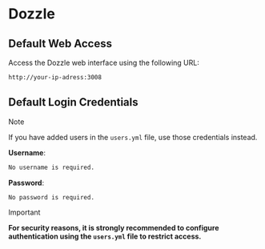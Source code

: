 # Dozzle

## Default Web Access

Access the Dozzle web interface using the following URL:

```bash
http://your-ip-adress:3008
```

## Default Login Credentials

> [!NOTE]
>
> If you have added users in the `users.yml` file, use those credentials
> instead.

**Username**:

```bash
No username is required.
```

**Password**:

```bash
No password is required.
```

> [!IMPORTANT]
>
> **For security reasons, it is strongly recommended to configure authentication
> using the `users.yml` file to restrict access.**
